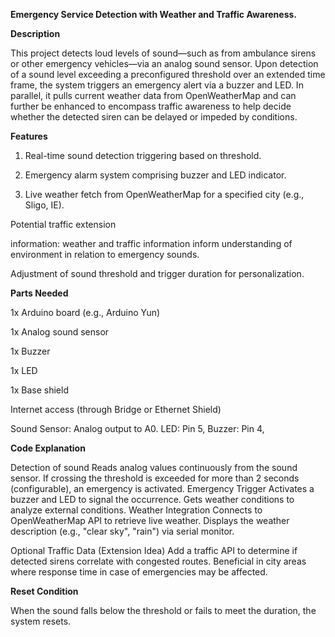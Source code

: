 **Emergency Service Detection with Weather and Traffic Awareness.**

**Description**

This project detects loud levels of sound—such as from ambulance sirens or other emergency vehicles—via an analog sound sensor. Upon detection of a sound level exceeding a preconfigured threshold over an extended time frame, the system triggers an emergency alert via a buzzer and LED. In parallel, it pulls current weather data from OpenWeatherMap and can further be enhanced to encompass traffic awareness to help decide whether the detected siren can be delayed or impeded by conditions.

**Features**

1. Real-time sound detection triggering based on threshold.

2. Emergency alarm system comprising buzzer and LED indicator.

3. Live weather fetch from OpenWeatherMap for a specified city (e.g., Sligo, IE).

Potential traffic extension

information: weather and traffic information inform understanding of environment in relation to emergency sounds.

Adjustment of sound threshold and trigger duration for personalization.

**Parts Needed**

1x Arduino board (e.g., Arduino Yun)

1x Analog sound sensor

1x Buzzer

1x LED

1x Base shield

Internet access (through Bridge or Ethernet Shield)


Sound Sensor: Analog output to A0.
LED: Pin 5,
Buzzer: Pin 4, 

**Code Explanation**

Detection of sound
Reads analog values continuously from the sound sensor.
If crossing the threshold is exceeded for more than 2 seconds (configurable), an emergency is activated.
Emergency Trigger
Activates a buzzer and LED to signal the occurrence.
Gets weather conditions to analyze external conditions.
Weather Integration
Connects to OpenWeatherMap API to retrieve live weather.
Displays the weather description (e.g., "clear sky", "rain") via serial monitor.

Optional Traffic Data (Extension Idea)
Add a traffic API to determine if detected sirens correlate with congested routes.
Beneficial in city areas where response time in case of emergencies may be affected.

**Reset Condition**

When the sound falls below the threshold or fails to meet the duration, the system resets.

